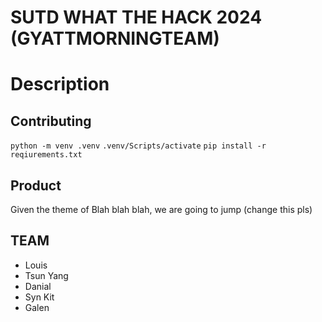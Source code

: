 # SUTD WHAT THE HACK 2024 (GYATTMORNINGTEAM)

# Description

## Contributing
`python -m venv .venv`
`.venv/Scripts/activate`
`pip install -r reqiurements.txt`


## Product
Given the theme of Blah blah blah, we are going to jump (change this pls)


## TEAM
- Louis 
- Tsun Yang 
- Danial
- Syn Kit 
- Galen
